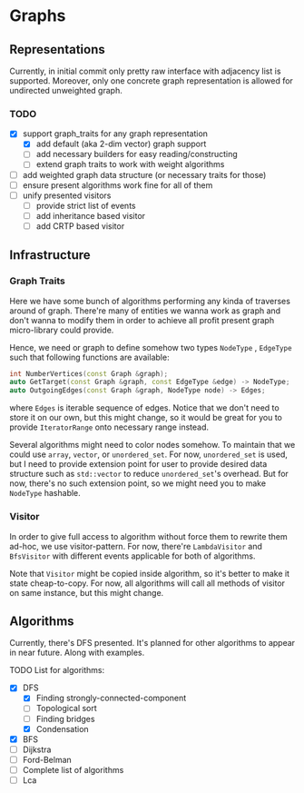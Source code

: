 # Graphs

## Representations

Currently, in initial commit only pretty raw interface with adjacency list is supported. Moreover, only one concrete
 graph representation is allowed for undirected unweighted graph.

### TODO
- [x] support graph_traits for any graph representation
    - [x] add default (aka 2-dim vector) graph support
    - [ ] add necessary builders for easy reading/constructing
    - [ ] extend graph traits to work with weight algorithms
- [ ] add weighted graph data structure (or necessary traits for those)
- [ ] ensure present algorithms work fine for all of them
- [ ] unify presented visitors
    - [ ] provide strict list of events
    - [ ] add inheritance based visitor
    - [ ] add CRTP based visitor

## Infrastructure

### Graph Traits

Here we have some bunch of algorithms performing any kinda of traverses around of graph. 
There're many of entities we wanna work as graph and don't wanna to modify them
in order to achieve all profit present graph micro-library could provide.

Hence, we need or graph to define somehow two types `NodeType` , `EdgeType` 
such that following functions are available:
```c++
int NumberVertices(const Graph &graph);
auto GetTarget(const Graph &graph, const EdgeType &edge) -> NodeType;
auto OutgoingEdges(const Graph &graph, NodeType node) -> Edges;
```
where `Edges` is iterable sequence of edges. Notice that we don't need to store it 
on our own, but this might change, so it would be great for you to provide
`IteratorRange` onto necessary range instead.

Several algorithms might need to color nodes somehow. To maintain that we could 
use `array`, `vector`, or `unordered_set`. For now, `unordered_set` is used, but
I need to provide extension point for user to provide desired data structure such
as `std::vector` to reduce `unordered_set`'s overhead. But for now, there's no 
such extension point, so we might need you to make `NodeType` hashable.

### Visitor

In order to give full access to algorithm without force them to rewrite them ad-hoc, 
we use visitor-pattern. For now, there're `LambdaVisitor` and `BfsVisitor` with 
different events applicable for both of algorithms. 

Note that `Visitor` might be copied inside algorithm, so it's better to make it 
state cheap-to-copy. For now, all algorithms will call all methods of visitor 
on same instance, but this might change.

## Algorithms

Currently, there's DFS presented. It's planned for other algorithms to appear in near future. 
Along with examples.

TODO List for algorithms:
- [X] DFS
    - [X] Finding strongly-connected-component
    - [ ] Topological sort
    - [ ] Finding bridges
    - [x] Condensation
- [X] BFS
- [ ] Dijkstra
- [ ] Ford-Belman 
- [ ] Complete list of algorithms
- [ ] Lca
